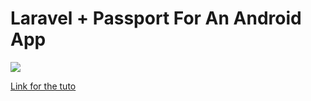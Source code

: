# Laravel + Passport For An Android App
![](https://doc-00-94-docs.googleusercontent.com/docs/securesc/vrh0c84lisk0ll6g102js8b4isjsb31r/s4ac1sji84ggel6rmnknnr8894hhc299/1564588800000/05669523767978329585/05669523767978329585/1R2-dhSiH7LfdYkpfTIVfS2AiPscLwUQj)

[Link for the tuto](https://www.youtube.com/playlist?list=PLEubh3Rmu4tn8xtkVcWnWOjQcGG4aeRK-) 
